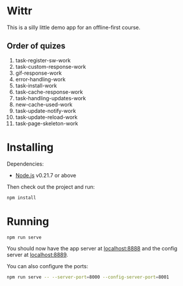 # Wittr

This is a silly little demo app for an offline-first course.

## Order of quizes

1. task-register-sw-work
2. task-custom-response-work
3. gif-response-work
4. error-handling-work
5. task-install-work
6. task-cache-response-work
7. task-handling-updates-work
8. new-cache-used-work
9. task-update-notify-work
10. task-update-reload-work
11. task-page-skeleton-work

# Installing

Dependencies:

* [Node.js](https://nodejs.org/en/) v0.21.7 or above

Then check out the project and run:

```sh
npm install
```

# Running

```sh
npm run serve
```

You should now have the app server at [localhost:8888](http://localhost:8888) and the config server at [localhost:8889](http://localhost:8888).

You can also configure the ports:

```sh
npm run serve -- --server-port=8000 --config-server-port=8001
```